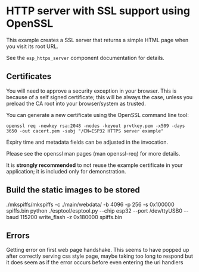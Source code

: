 # HTTP server with SSL support using OpenSSL

This example creates a SSL server that returns a simple HTML page when you visit its root URL.

See the `esp_https_server` component documentation for details.

## Certificates

You will need to approve a security exception in your browser. This is because of a self signed
certificate; this will be always the case, unless you preload the CA root into your browser/system
as trusted.

You can generate a new certificate using the OpenSSL command line tool:

```
openssl req -newkey rsa:2048 -nodes -keyout prvtkey.pem -x509 -days 3650 -out cacert.pem -subj "/CN=ESP32 HTTPS server example"
```

Expiry time and metadata fields can be adjusted in the invocation.

Please see the openssl man pages (man openssl-req) for more details.

It is **strongly recommended** to not reuse the example certificate in your application;
it is included only for demonstration.

## Build the static images to be stored
./mkspiffs/mkspiffs -c ./main/webdata/ -b 4096 -p 256 -s 0x100000 spiffs.bin
python ./esptool/esptool.py --chip esp32 --port /dev/ttyUSB0 --baud 115200 write_flash -z 0x180000 spiffs.bin 

## Errors
Getting error on first web page handshake.  This seems to have popped up after correctly serving css style page, maybe taking too long to respond but it does seem as if the error occurs before even entering the uri handlers
